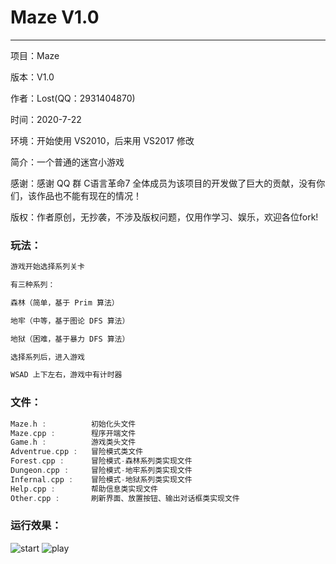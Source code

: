 ﻿# Maze V1.0
---
项目：Maze

版本：V1.0

作者：Lost(QQ：2931404870)

时间：2020-7-22

环境：开始使用 VS2010，后来用 VS2017 修改

简介：一个普通的迷宫小游戏

感谢：感谢 QQ 群 C语言革命7 全体成员为该项目的开发做了巨大的贡献，没有你们，该作品也不能有现在的情况！

版权：作者原创，无抄袭，不涉及版权问题，仅用作学习、娱乐，欢迎各位fork!
### 玩法：
~~~cpp
游戏开始选择系列关卡

有三种系列：

森林（简单，基于 Prim 算法）

地牢（中等，基于图论 DFS 算法）

地狱（困难，基于暴力 DFS 算法）

选择系列后，进入游戏

WSAD 上下左右，游戏中有计时器
~~~
### 文件：
~~~cpp
Maze.h :          初始化头文件
Maze.cpp :        程序开端文件
Game.h :          游戏类头文件
Adventrue.cpp :   冒险模式类文件
Forest.cpp :      冒险模式-森林系列类实现文件
Dungeon.cpp :     冒险模式-地牢系列类实现文件
Infernal.cpp :    冒险模式-地狱系列类实现文件
Help.cpp :        帮助信息类实现文件
Other.cpp :       刷新界面、放置按钮、输出对话框类实现文件
~~~
### 运行效果：
![start](https://f.myid.email/87/b9/bc/dddf9c-08f8-9660-72f26953eac1/Files/maze-start.png)
![play](https://f.myid.email/87/b9/bc/dddf9c-08f8-9660-72f26953eac1/Files/maze-game.png)
